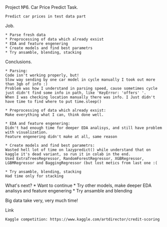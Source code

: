 Project №6. Car Price Predict
Task.

    Predict car prices in test data part

Job.

    * Parse fresh data
    * Preprocessing of data which already exsist
    * EDA and feature engenering
    * Create models and find best parametrs
    * Try ansamble, blending, stacking

Conclusions.

    * Parsing:
    Code isn't working properly, but!
    Slow way sending by one car model in cycle manually I took out more than 3gb of info :)
    Problem was how I understand in parsing speed, cause sometimes cycle just didn't find some info in path, like 'KeyError: 'offers' '.
    When I was checking location manually there was info. I Just didn't have time to find where to put time.sleep()
    
    * Preprocessing of data which already exsist:
    Make everything what I can, think done well.
    
    * EDA and feature engenering:
    Didn't had enough time for deeper EDA analisys, and still have problem with visualization.
    Feature engenering didn't make at all, same reason
    
    * Create models and find best parametrs:
    Wasted hell lot of time on lazypredict() while understand that on kaggle it's dead variant, so run it in colab in the end.
    Used ExtraTreesRegressor, RandomForestRegressor, XGBRegressor, LGBMRegressor and BaggingRegressor (but lost metics from last one :(
    
    * Try ansamble, blending, stacking
    Had time only for stacking
    
What's next?
    * Want to continue
    * Try other models, make deeper EDA analisys and feature engenering
    * Try ansamble and blending
    
Big data take very, very much time!

Link

    Kaggle competition: https://www.kaggle.com/artdirector/credit-scoring

